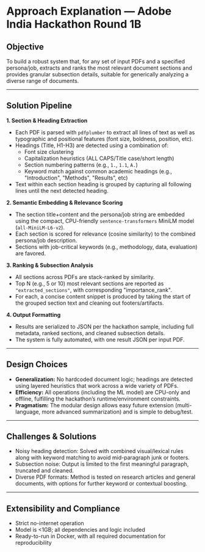 # Approach Explanation — Adobe India Hackathon Round 1B

## Objective

To build a robust system that, for any set of input PDFs and a specified persona/job, extracts and ranks the most relevant document sections and provides granular subsection details, suitable for generically analyzing a diverse range of documents.

---

## Solution Pipeline

**1. Section & Heading Extraction**
- Each PDF is parsed with `pdfplumber` to extract all lines of text as well as typographic and positional features (font size, boldness, position, etc).
- Headings (Title, H1-H3) are detected using a combination of:
  - Font size clustering
  - Capitalization heuristics (ALL CAPS/Title case/short length)
  - Section numbering patterns (e.g., `1.`, `1.1`, `A.`)
  - Keyword match against common academic headings (e.g., "Introduction", "Methods", "Results", etc)
- Text within each section heading is grouped by capturing all following lines until the next detected heading.

**2. Semantic Embedding & Relevance Scoring**
- The section title+content and the persona/job string are embedded using the compact, CPU-friendly `sentence-transformers` MiniLM model (`all-MiniLM-L6-v2`).
- Each section is scored for relevance (cosine similarity) to the combined persona/job description.
- Sections with job-critical keywords (e.g., methodology, data, evaluation) are favored.

**3. Ranking & Subsection Analysis**
- All sections across PDFs are stack-ranked by similarity.
- Top N (e.g., 5 or 10) most relevant sections are reported as `"extracted_sections"`, with corresponding "importance_rank".
- For each, a concise content snippet is produced by taking the start of the grouped section text and cleaning out footers/artifacts.

**4. Output Formatting**
- Results are serialized to JSON per the hackathon sample, including full metadata, ranked sections, and cleaned subsection details.
- The system is fully automated, with one result JSON per input PDF.

---

## Design Choices

- **Generalization:** No hardcoded document logic; headings are detected using layered heuristics that work across a wide variety of PDFs.
- **Efficiency:** All operations (including the ML model) are CPU-only and offline, fulfilling the hackathon’s runtime/environment constraints.
- **Pragmatism:** The modular design allows easy future extension (multi-language, more advanced summarization) and is simple to debug/test.

---

## Challenges & Solutions

- Noisy heading detection: Solved with combined visual/lexical rules along with keyword matching to avoid mid-paragraph junk or footers.
- Subsection noise: Output is limited to the first meaningful paragraph, truncated and cleaned.
- Diverse PDF formats: Method is tested on research articles and general documents, with options for further keyword or contextual boosting.

---

## Extensibility and Compliance

- Strict no-internet operation
- Model is <1GB; all dependencies and logic included
- Ready-to-run in Docker, with all required documentation for reproducibility


